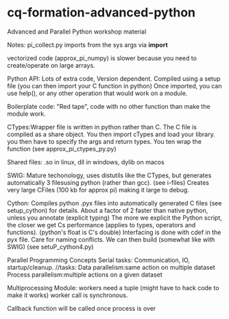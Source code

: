 # cq-formation-advanced-python
Advanced and Parallel Python workshop material

Notes: 
pi_collect.py imports from the sys args via __import__

vectorized code (approx_pi_numpy) is slower because you need to create/operate on large arrays.

Python API: 
Lots of extra code,
Version dependent.
Compiled using a setup file (you can then import your C function in python)
Once imported, you can use help(), or any other operation that would work on a module.

Boilerplate code:
"Red tape", code with no other function than make the module work.

CTypes:Wrapper file is written in python rather than C.
The C file is compiled as a share object. You then import cTypes and load your library. you then have to specify the args and return types. You ten wrap the function (see approx_pi_ctypes_py.py)


Shared files: .so in linux, dll in windows, dylib on macos

SWIG:
Mature techonology, uses distutils like the CTypes, but generates automatically 3 filesusing python (rather than gcc). (see i-files)
Creates very large CFiles (100 kb for approx pi) making it large to debug.

Cython:
Compiles python .pyx files into automatically generated C files (see setup_cython) for details.
About a factor of 2 faster than native python, unless you annotate (explicit typing)
The more we explicit the Python script, the closer we get Cs performance (applies to types, operators and functions). 
(python's float is C's double)
Interfacing is done with cdef in the pyx file. Care for naming conflicts. 
We can then build (somewhat like with SWIG) (see setuP_cython4.py) 


Parallel Programming Concepts
Serial tasks: Communication, IO, startup/cleanup. 
//tasks:
Data parallelism:same action on multiple dataset
Process parallelism:multiple actions on a given dataset

Multiprocessing Module:
workers need a tuple (might have to hack code to make it works)
worker call is synchronous.

Callback function will be called once process is over
